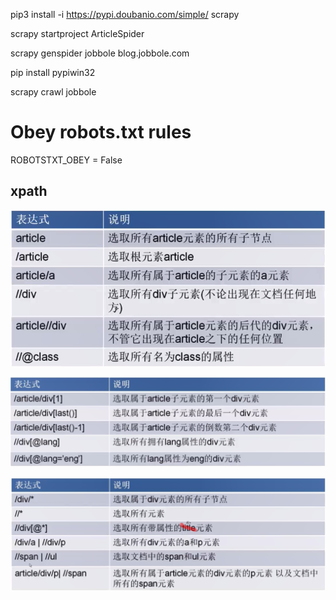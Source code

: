 pip3 install -i https://pypi.doubanio.com/simple/ scrapy

scrapy startproject ArticleSpider

scrapy genspider jobbole blog.jobbole.com

pip install pypiwin32

scrapy crawl jobbole

# Obey robots.txt rules
ROBOTSTXT_OBEY = False




## xpath

![](/assets/360截图18310112101104121.png)

![](/assets/360截图17001016867485.png)

![](/assets/360截图17001015556675.png)